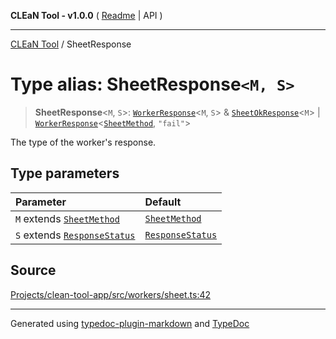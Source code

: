 **CLEaN Tool - v1.0.0** ( [Readme](../README.md) \| API )

***

[CLEaN Tool](../exports.md) / SheetResponse

# Type alias: SheetResponse`<M, S>`

> **SheetResponse**\<`M`, `S`\>: [`WorkerResponse`](WorkerResponse.md)\<`M`, `S`\> & [`SheetOkResponse`](../private/interfaces/SheetOkResponse.md)\<`M`\> \| [`WorkerResponse`](WorkerResponse.md)\<[`SheetMethod`](SheetMethod.md), `"fail"`\>

The type of the worker's response.

## Type parameters

| Parameter | Default |
| :------ | :------ |
| `M` extends [`SheetMethod`](SheetMethod.md) | [`SheetMethod`](SheetMethod.md) |
| `S` extends [`ResponseStatus`](ResponseStatus.md) | [`ResponseStatus`](ResponseStatus.md) |

## Source

[Projects/clean-tool-app/src/workers/sheet.ts:42](https://github.com/yuckyh/clean-tool-app/)

***

Generated using [typedoc-plugin-markdown](https://www.npmjs.com/package/typedoc-plugin-markdown) and [TypeDoc](https://typedoc.org/)
